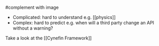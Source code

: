 #complement  with image

- Complicated: hard to understand e.g. [[physics]]
- Complex: hard to predict e.g. when will a third party change an API without a warning?

Take a look at the [[Cynefin Framework]]